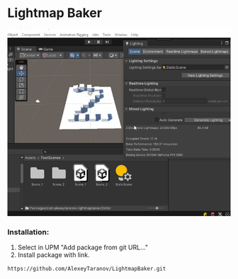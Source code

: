 # Lightmap Baker


![demo](Documentation~/sample.gif)

### Installation:
1. Select in UPM "Add package from git URL..."
2. Install package with link.
```
https://github.com/AlexeyTaranov/LightmapBaker.git
```